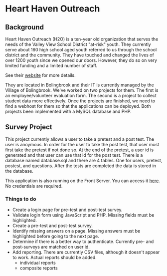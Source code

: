 # Heart Haven Outreach

## Background
Heart Haven Outreach (H2O)  is a ten-year old organization that serves the needs of the Valley View School District "at-risk" youth. They currently serve about 160 high school aged youth referred to us through the school district and the community. They have touched and changed the lives of over 1200 youth since we opened our doors. However, they do so on very limited funding and a limited number of staff.

See their [website](http://www.hearthavenoutreach.org) for more details.

 They are located in Bolingbrook and their IT is currently managed by the Village of Bolingbrook.  We've worked on two projects for them.  The first is an employee/volunteer evaluation form.  The second is a project to collect student data more effectively.  Once the projects are finished, we need to find a webhost for them so that the applications can be deployed. Both projects been implemented with a MySQL database and PHP.

## Survey Project

This project currently allows a user to take a pretest and a post test. The user is anoymous. In order for the user to take the post test, that user must first take the pretest if not done so. At the end of the pretest, a user id is generated and that user can use that id for the post test. There is a  database named database.sql and there are 4 tables. One for users, pretest, postest, and questions. After the tests are completed the data is stored in the database.

This application is also running on the Front Server.  You can access it [here]().  No credentials are required.

### Things to do
- Create a login page for pre-test and post-test survey.
- Validate login form using JavaScript and PHP. Missing fields must be highlighted.
- Create a pre-test and post-test survey.
- Identify missing answers on a page. Missing answers must be highlighted before going to the next page.
- Determine if there is a better way to authenticate.  Currently pre- and post-surveys are matched on user id.
- Add reporting.  There are currently CSV files, although it doesn't appear to work.  Actual reports should be added.
  - individual reports
  - composite reports
